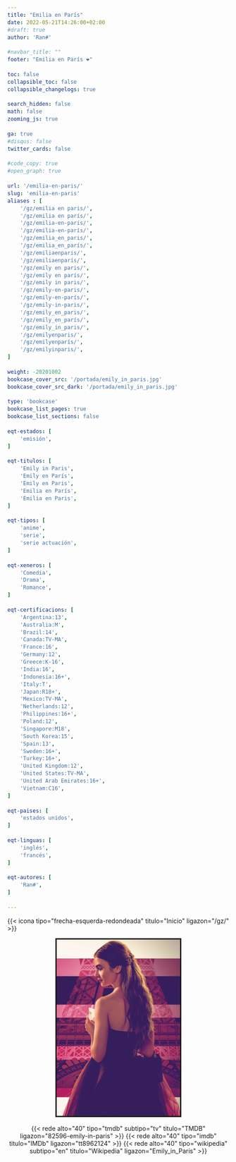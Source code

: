 ```yaml
---
title: "Emilia en París"
date: 2022-05-21T14:26:00+02:00
#draft: true
author: 'Ran#'

#navbar_title: ""
footer: "Emilia en París ❤️"

toc: false
collapsible_toc: false
collapsible_changelogs: true

search_hidden: false
math: false
zooming_js: true

ga: true
#disqus: false
twitter_cards: false

#code_copy: true
#open_graph: true

url: '/emilia-en-paris/'
slug: 'emilia-en-paris'
aliases : [
    '/gz/emilia en paris/',
    '/gz/emilia en parís/',
    '/gz/emilia-en-paris/',
    '/gz/emilia-en-parís/',
    '/gz/emilia_en_paris/',
    '/gz/emilia_en_parís/',
    '/gz/emiliaenparis/',
    '/gz/emiliaenparís/',
    '/gz/emily en paris/',
    '/gz/emily en parís/',
    '/gz/emily in paris/',
    '/gz/emily-en-paris/',
    '/gz/emily-en-parís/',
    '/gz/emily-in-paris/',
    '/gz/emily_en_paris/',
    '/gz/emily_en_parís/',
    '/gz/emily_in_paris/',
    '/gz/emilyenparis/',
    '/gz/emilyenparís/',
    '/gz/emilyinparis/',
]

weight: -20201002
bookcase_cover_src: '/portada/emily_in_paris.jpg'
bookcase_cover_src_dark: '/portada/emily_in_paris.jpg'

type: 'bookcase'
bookcase_list_pages: true
bookcase_list_sections: false

eqt-estados: [
    'emisión',
]

eqt-titulos: [
    'Emily in Paris',
    'Emily en París',
    'Emily en Paris',
    'Emilia en París',
    'Emilia en Paris',
]

eqt-tipos: [
    'anime',
    'serie',
    'serie actuación',
]

eqt-xeneros: [
    'Comedia',
    'Drama',
    'Romance',
]

eqt-certificacions: [
    'Argentina:13',
    'Australia:M',
    'Brazil:14',
    'Canada:TV-MA',
    'France:16',
    'Germany:12',
    'Greece:K-16',
    'India:16',
    'Indonesia:16+',
    'Italy:T',
    'Japan:R18+',
    'Mexico:TV-MA',
    'Netherlands:12',
    'Philippines:16+',
    'Poland:12',
    'Singapore:M18',
    'South Korea:15',
    'Spain:13',
    'Sweden:16+',
    'Turkey:16+',
    'United Kingdom:12',
    'United States:TV-MA',
    'United Arab Emirates:16+',
    'Vietnam:C16',
]

eqt-paises: [
    'estados unidos',
]

eqt-linguas: [
    'inglés',
    'francés',
]

eqt-autores: [
    'Ran#',
]

---
```


{{< icona tipo="frecha-esquerda-redondeada" titulo="Inicio" ligazon="/gz/" >}}

<div style="text-align: center">
<img style="border: 3px solid currentColor" height=400 title="Emilia en París" alt="Emilia en París" src="/portada/emily_in_paris.jpg">

{{< rede alto="40" tipo="tmdb" subtipo="tv" titulo="TMDB" ligazon="82596-emily-in-paris" >}}
{{< rede alto="40" tipo="imdb" titulo="IMDb" ligazon="tt8962124" >}}
{{< rede alto="40" tipo="wikipedia" subtipo="en" titulo="Wikipedia" ligazon="Emily_in_Paris" >}}
</div>
